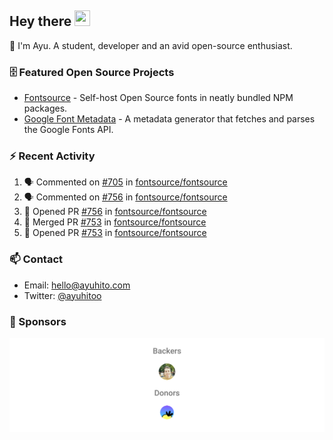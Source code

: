 ## Hey there <img src="https://media.giphy.com/media/hvRJCLFzcasrR4ia7z/giphy.gif" width="25" height="25">

📝 I'm Ayu. A student, developer and an avid open-source enthusiast.

### 🗄 Featured Open Source Projects

- [Fontsource](https://github.com/fontsource/fontsource) - Self-host Open Source fonts in neatly bundled NPM packages.
- [Google Font Metadata](https://github.com/fontsource/google-font-metadata) - A metadata generator that fetches and parses the Google Fonts API.

### ⚡ Recent Activity

<!--START_SECTION:activity-->

1. 🗣 Commented on [#705](https://github.com/fontsource/fontsource/issues/705) in [fontsource/fontsource](https://github.com/fontsource/fontsource)
2. 🗣 Commented on [#756](https://github.com/fontsource/fontsource/issues/756) in [fontsource/fontsource](https://github.com/fontsource/fontsource)
3. 💪 Opened PR [#756](https://github.com/fontsource/fontsource/pull/756) in [fontsource/fontsource](https://github.com/fontsource/fontsource)
4. 🎉 Merged PR [#753](https://github.com/fontsource/fontsource/pull/753) in [fontsource/fontsource](https://github.com/fontsource/fontsource)
5. 💪 Opened PR [#753](https://github.com/fontsource/fontsource/pull/753) in [fontsource/fontsource](https://github.com/fontsource/fontsource)
<!--END_SECTION:activity-->

### 📫 Contact

- Email: hello@ayuhito.com
- Twitter: [@ayuhitoo](https://twitter.com/ayuhitoo)

### :sparkling_heart: Sponsors

<p align="center">
  <a href="https://cdn.jsdelivr.net/gh/ayuhito/ayuhito/sponsors.svg">
    <img src='https://raw.githubusercontent.com/ayuhito/ayuhito/master/sponsors.svg'/>
  </a>
</p>
